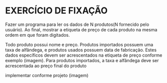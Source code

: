 # EXERCÍCIO DE FIXAÇÃO

Fazer um programa para ler os dados de N produtos(N fornecido pelo usuário). Ao final, mostrar a etiqueta de preço de cada produto na mesma ordem em que foram digitados.

Todo produto possui nome e preço. Produtos importados possuem uma taxa de alfândega, e produtos usados possuem data de fabricação. Estes dados específicos devem ser acrescentados na etiqueta de preço conforme exemplo (imagem). Para produtos importados, a taxa e alfândega deve ser acrescentada ao preço final do produto

implementar conforme projeto (imagem)